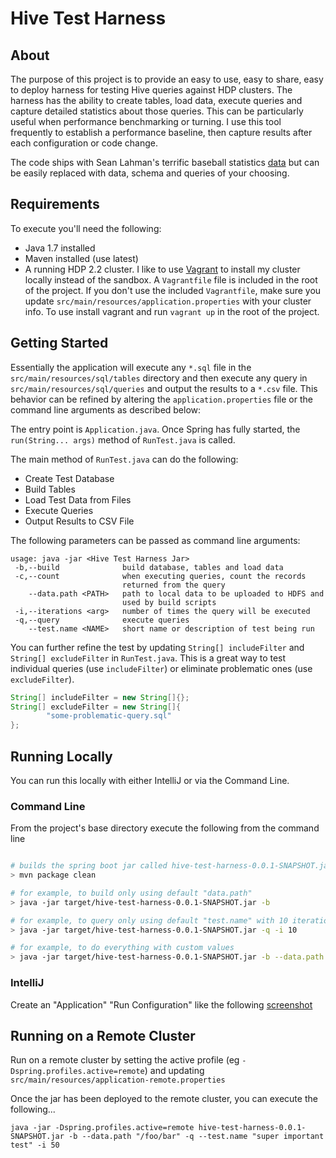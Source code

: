 # Hive Test Harness

## About

The purpose of this project is to provide an easy to use, easy to share, easy to deploy harness for testing Hive queries against HDP clusters.  The harness has the ability to create tables, load data, execute queries and capture detailed statistics about those queries.  This can be particularly useful when performance benchmarking or turning.  I use this tool frequently to establish a performance baseline, then capture results after each configuration or code change.

The code ships with Sean Lahman's terrific baseball statistics [data](http://www.seanlahman.com/baseball-archive/statistics/) but can be easily replaced with data, schema and queries of your choosing.

## Requirements

To execute you'll need the following:
* Java 1.7 installed
* Maven installed (use latest)
* A running HDP 2.2 cluster.  I like to use [Vagrant](https://www.vagrantup.com/) to install my cluster locally instead of the sandbox.  A `Vagrantfile` file is included in the root of the project.  If you don't use the included `Vagrantfile`, make sure you update `src/main/resources/application.properties` with your cluster info.  To use install vagrant and run `vagrant up` in the root of the project.

## Getting Started

Essentially the application will execute any `*.sql` file in the `src/main/resources/sql/tables` directory and then execute any query in `src/main/resources/sql/queries` and output the results to a `*.csv` file.  This behavior can be refined by altering the `application.properties` file or the command line arguments as described below:

The entry point is `Application.java`.  Once Spring has fully started, the `run(String... args)` method of `RunTest.java` is called.

The main method of `RunTest.java` can do the following:

* Create Test Database
* Build Tables
* Load Test Data from Files
* Execute Queries
* Output Results to CSV File

The following parameters can be passed as command line arguments:

```
usage: java -jar <Hive Test Harness Jar>
 -b,--build              build database, tables and load data
 -c,--count              when executing queries, count the records
                         returned from the query
    --data.path <PATH>   path to local data to be uploaded to HDFS and
                         used by build scripts
 -i,--iterations <arg>   number of times the query will be executed
 -q,--query              execute queries
    --test.name <NAME>   short name or description of test being run
```

You can further refine the test by updating `String[] includeFilter` and `String[] excludeFilter` in `RunTest.java`.  This is a great way to test individual queries (use `includeFilter`) or eliminate problematic ones (use `excludeFilter`).

```java
String[] includeFilter = new String[]{};
String[] excludeFilter = new String[]{
        "some-problematic-query.sql"
};
```

## Running Locally

You can run this locally with either IntelliJ or via the Command Line.

### Command Line

From the project's base directory execute the following from the command line

```bash

# builds the spring boot jar called hive-test-harness-0.0.1-SNAPSHOT.jar
> mvn package clean

# for example, to build only using default "data.path"
> java -jar target/hive-test-harness-0.0.1-SNAPSHOT.jar -b

# for example, to query only using default "test.name" with 10 iterations
> java -jar target/hive-test-harness-0.0.1-SNAPSHOT.jar -q -i 10

# for example, to do everything with custom values
> java -jar target/hive-test-harness-0.0.1-SNAPSHOT.jar -b --data.path "/foo/bar" -q --test.name "super important test" -i 50

```

### IntelliJ

Create an "Application" "Run Configuration" like the following [screenshot](https://github.com/timveil/hive-test-harness/blob/master/docs/Run_Debug_Configurations.png)


## Running on a Remote Cluster

Run on a remote cluster by setting the active profile (eg `-Dspring.profiles.active=remote`) and updating `src/main/resources/application-remote.properties`

Once the jar has been deployed to the remote cluster, you can execute the following...

```
java -jar -Dspring.profiles.active=remote hive-test-harness-0.0.1-SNAPSHOT.jar -b --data.path "/foo/bar" -q --test.name "super important test" -i 50
```

